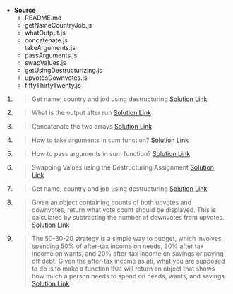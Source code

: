 - **Source**
  - README.md
  - getNameCountryJob.js
  - whatOutput.js
  - concatenate.js
  - takeArguments.js
  - passArguments.js
  - swapValues.js
  - getUsingDestructurizing.js
  - upvotesDownvotes.js
  - fiftyThirtyTwenty.js

1. > Get name, country and jod using destructuring
   > [Solution Link](https://github.com/edgarkhudoyan/objects-destructuring/blob/main/1-getNameCountryJob.js)
2. > What is the output after run
   > [Solution Link](https://github.com/edgarkhudoyan/objects-destructuring/blob/main/2-whatOutput.js)
3. > Concatenate the two arrays
   > [Solution Link](https://github.com/edgarkhudoyan/objects-destructuring/blob/main/3-concatenate.js)
4. > How to take arguments in sum function?
   > [Solution Link](https://github.com/edgarkhudoyan/objects-destructuring/blob/main/4-takeArguments.js)
5. > How to pass arguments in sum function?
   > [Solution Link](https://github.com/edgarkhudoyan/objects-destructuring/blob/main/5-passArguments.js)
6. > Swapping Values using the Destructuring Assignment
   > [Solution Link](https://github.com/edgarkhudoyan/objects-destructuring/blob/main/6-swapValues.js)
7. > Get name, country and job using destructuring
   > [Solution Link](https://github.com/edgarkhudoyan/objects-destructuring/blob/main/7-getUsingDestructurizing.js)
8. > Given an object containing counts of both upvotes and downvotes, return what vote count should be displayed. This is calculated by subtracting the number of downvotes from upvotes.
   > [Solution Link](https://github.com/edgarkhudoyan/objects-destructuring/blob/main/8-upvotesDownvotes.js)
9. > The 50-30-20 strategy is a simple way to budget, which involves spending 50% of after-tax income on
   > needs, 30% after tax income on wants, and 20% after-tax income on savings or paying off debt.
   > Given the after-tax income as ati, what you are supposed to do is to make a function that will return an
   > object that shows how much a person needs to spend on needs, wants, and savings.
   > [Solution Link](https://github.com/edgarkhudoyan/objects-destructuring/blob/main/9-fiftyThirtyTwenty.js)
